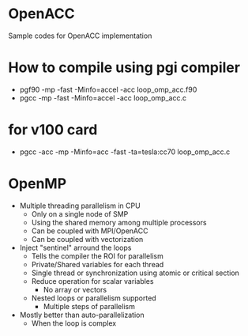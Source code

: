 # OpenACC
Sample codes for OpenACC implementation

# How to compile using pgi compiler
- pgf90 -mp -fast -Minfo=accel -acc loop_omp_acc.f90
- pgcc -mp -fast -Minfo=accel -acc loop_omp_acc.c
# for v100 card
- pgcc -acc -mp -Minfo=acc -fast -ta=tesla:cc70 loop_omp_acc.c

# OpenMP
- Multiple threading parallelism in CPU
  - Only on a single node of SMP
  - Using the shared memory among multiple processors
  - Can be coupled with MPI/OpenACC
  - Can be coupled with vectorization
- Inject "sentinel" arround the loops
  - Tells the compiler the ROI for parallelism
  - Private/Shared variables for each thread
  - Single thread or synchronization using atomic or critical section
  - Reduce operation for scalar variables
    - No array or vectors
  - Nested loops or parallelism supported
    - Multiple steps of parallelism
- Mostly better than auto-parallelization
  - When the loop is complex

